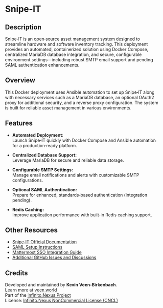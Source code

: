 # Snipe‑IT

## Description

Snipe‑IT is an open‑source asset management system designed to streamline hardware and software inventory tracking. This deployment provides an automated, containerized solution using Docker Compose, centralized MariaDB database integration, and secure, configurable environment settings—including robust SMTP email support and pending SAML authentication enhancements.

## Overview

This Docker deployment uses Ansible automation to set up Snipe‑IT along with necessary services such as a MariaDB database, an optional OAuth2 proxy for additional security, and a reverse proxy configuration. The system is built for reliable asset management in various environments.

## Features

- **Automated Deployment:**  
  Launch Snipe‑IT quickly with Docker Compose and Ansible automation for a production‑ready platform.

- **Centralized Database Support:**  
  Leverage MariaDB for secure and reliable data storage.

- **Configurable SMTP Settings:**  
  Manage email notifications and alerts with customizable SMTP configurations.

- **Optional SAML Authentication:**  
  Prepare for enhanced, standards‑based authentication (integration pending).

- **Redis Caching:**  
  Improve application performance with built‑in Redis caching support.

## Other Resources

- [Snipe‑IT Official Documentation](https://snipe-it.readme.io/docs/ldap-sync-login)
- [SAML Setup Instructions](https://snipe-it.readme.io/docs/saml)
- [Mattermost SSO Integration Guide](https://docs.mattermost.com/onboard/sso-saml-keycloak.html)
- [Additional GitHub Issues and Discussions](https://github.com/snipe/snipe-it/issues)

## Credits

Developed and maintained by **Kevin Veen-Birkenbach**.  
Learn more at [veen.world](https://veen.world)  
Part of the [Infinito.Nexus Project](https://s.infinito.nexus/code)  
License: [Infinito.Nexus NonCommercial License (CNCL)](https://s.infinito.nexus/license)
